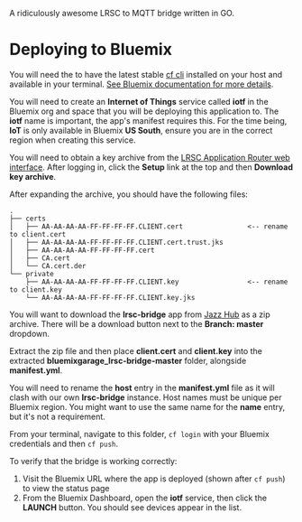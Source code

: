 A ridiculously awesome LRSC to MQTT bridge written in GO.

# Deploying to Bluemix

You will need the to have the latest stable [cf cli](https://github.com/cloudfoundry/cli#downloads) installed on your host and available in your terminal. [See Bluemix documentation for more details](https://www.ng.bluemix.net/docs/#starters/install_cli.html).

You will need to create an **Internet of Things** service called **iotf** in the Bluemix org and space that you will be deploying this application to. The **iotf** name is important, the app's manifest requires this. For the time being, **IoT** is only available in Bluemix **US South**, ensure you are in the correct region when creating this service.

You will need to obtain a key archive from the [LRSC Application Router web interface](https://dev.lrsc.ch/).  After logging in, click the **Setup** link at the top and then **Download key archive**.

After expanding the archive, you should have the following files:
```
.
├── certs
│   ├── AA-AA-AA-AA-FF-FF-FF-FF.CLIENT.cert                <-- rename to client.cert
│   ├── AA-AA-AA-AA-FF-FF-FF-FF.CLIENT.cert.trust.jks
│   ├── AA-AA-AA-AA-FF-FF-FF-FF.cert
│   ├── CA.cert
│   └── CA.cert.der
└── private
    ├── AA-AA-AA-AA-FF-FF-FF-FF.CLIENT.key                 <-- rename to client.key
    └── AA-AA-AA-AA-FF-FF-FF-FF.CLIENT.key.jks
```

You will want to download the **lrsc-bridge** app from [Jazz Hub](https://hub.jazz.net/project/bluemixgarage/lrsc-bridge/overview) as a zip archive. There will be a download button next to the **Branch: master** dropdown.

Extract the zip file and then place **client.cert** and **client.key** into the extracted **bluemixgarage_lrsc-bridge-master** folder, alongside **manifest.yml**.

You will need to rename the **host** entry in the **manifest.yml** file as it will clash with our own **lrsc-bridge** instance. Host names must be unique per Bluemix region. You might want to use the same name for the **name** entry, but it's not a requirement.

From your terminal, navigate to this folder, `cf login` with your Bluemix credentials and then `cf push`.

To verify that the bridge is working correctly:

1. Visit the Bluemix URL where the app is deployed (shown after `cf push`) to view the status page
1. From the Bluemix Dashboard, open the **iotf** service, then click the **LAUNCH** button. You should see devices appear in the list.
